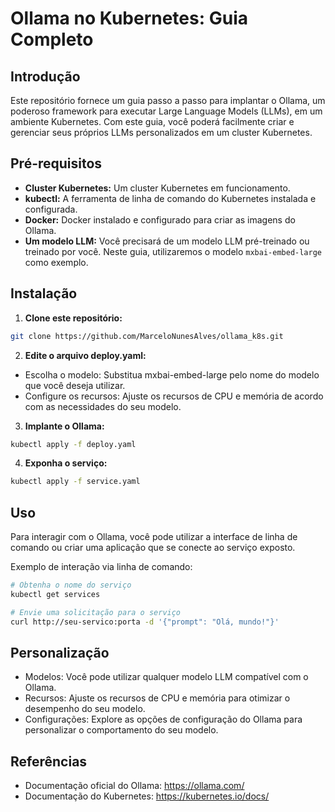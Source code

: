 # Ollama no Kubernetes: Guia Completo

## Introdução

Este repositório fornece um guia passo a passo para implantar o Ollama, um poderoso framework para executar Large Language Models (LLMs), em um ambiente Kubernetes. Com este guia, você poderá facilmente criar e gerenciar seus próprios LLMs personalizados em um cluster Kubernetes.

## Pré-requisitos

* **Cluster Kubernetes:** Um cluster Kubernetes em funcionamento.
* **kubectl:** A ferramenta de linha de comando do Kubernetes instalada e configurada.
* **Docker:** Docker instalado e configurado para criar as imagens do Ollama.
* **Um modelo LLM:** Você precisará de um modelo LLM pré-treinado ou treinado por você. Neste guia, utilizaremos o modelo `mxbai-embed-large` como exemplo.

## Instalação

1. **Clone este repositório:**

```bash
git clone https://github.com/MarceloNunesAlves/ollama_k8s.git
```

2. **Edite o arquivo deploy.yaml:**

* Escolha o modelo: Substitua mxbai-embed-large pelo nome do modelo que você deseja utilizar.
* Configure os recursos: Ajuste os recursos de CPU e memória de acordo com as necessidades do seu modelo.

3. **Implante o Ollama:**

```Bash
kubectl apply -f deploy.yaml
```

4. **Exponha o serviço:**
```Bash
kubectl apply -f service.yaml
```

## Uso

Para interagir com o Ollama, você pode utilizar a interface de linha de comando ou criar uma aplicação que se conecte ao serviço exposto.

Exemplo de interação via linha de comando:

```Bash
# Obtenha o nome do serviço
kubectl get services

# Envie uma solicitação para o serviço
curl http://seu-servico:porta -d '{"prompt": "Olá, mundo!"}'
```

## Personalização

* Modelos: Você pode utilizar qualquer modelo LLM compatível com o Ollama.
* Recursos: Ajuste os recursos de CPU e memória para otimizar o desempenho do seu modelo.
* Configurações: Explore as opções de configuração do Ollama para personalizar o comportamento do seu modelo.

## Referências

* Documentação oficial do Ollama: https://ollama.com/
* Documentação do Kubernetes: https://kubernetes.io/docs/
